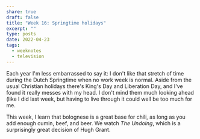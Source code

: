 ```yaml
---
share: true
draft: false
title: "Week 16: Springtime holidays"
excerpt: ""
type: posts
date: 2022-04-23
tags:
  - weeknotes
  - television
---
```


Each year I'm less embarrassed to say it: I don't like that stretch of time during the Dutch Springtime when no work week is normal. Aside from the usual Christian holidays there's King's Day and Liberation Day, and I've found it really messes with my head. I don't mind them much looking ahead (like I did last week, but having to live through it could well be too much for me. 

This week, I learn that bolognese is a great base for chili, as long as you add enough cumin, beef, and beer. We watch _The Undoing_, which is a surprisingly great decision of Hugh Grant. 
 